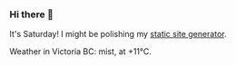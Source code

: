 ### Hi there :wave:

It's Saturday! I might be polishing my [static site generator](https://github.com/bewuethr/pandoc-bash-blog).

Weather in Victoria BC: mist, at +11°C.

